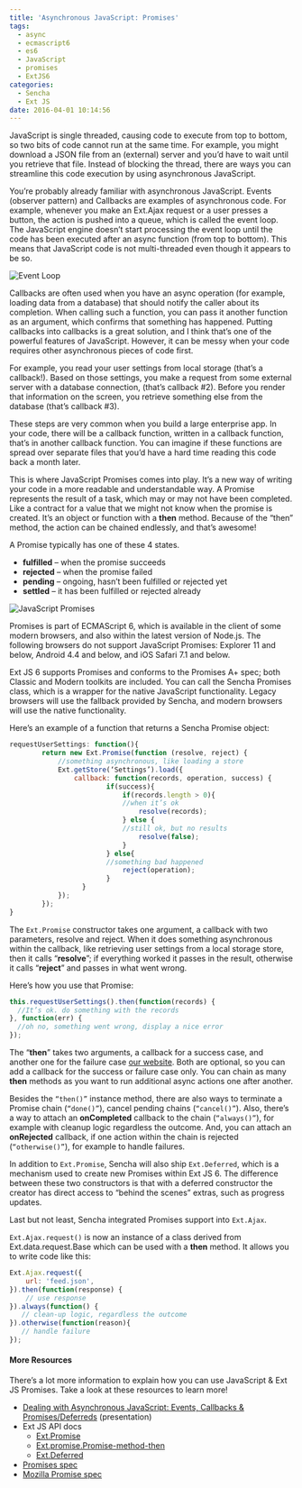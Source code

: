 ```yaml
---
title: 'Asynchronous JavaScript: Promises'
tags:
  - async
  - ecmascript6
  - es6
  - JavaScript
  - promises
  - ExtJS6
categories:
  - Sencha
  - Ext JS
date: 2016-04-01 10:14:56
---
```


JavaScript is single threaded, causing code to execute from top to bottom, so two bits of code cannot run at the same time. For example, you might download a JSON file from an (external) server and you’d have to wait until you retrieve that file. Instead of blocking the thread, there are ways you can streamline this code execution by using asynchronous JavaScript.
<!--more-->
You’re probably already familiar with asynchronous JavaScript. Events (observer pattern) and Callbacks are examples of asynchronous code. For example, whenever you make an Ext.Ajax request or a user presses a button, the action is pushed into a queue, which is called the event loop. The JavaScript engine doesn’t start processing the event loop until the code has been executed after an async function (from top to bottom). This means that JavaScript code is not multi-threaded even though it appears to be so.

![Event Loop](https://wp-test.sencha.com/wp-content/uploads/2016/02/asynch-javascript-promises-img2-300x210.png)

Callbacks are often used when you have an async operation (for example, loading data from a database) that should notify the caller about its completion. When calling such a function, you can pass it another function as an argument, which confirms that something has happened. Putting callbacks into callbacks is a great solution, and I think that’s one of the powerful features of JavaScript. However, it can be messy when your code requires other asynchronous pieces of code first.

For example, you read your user settings from local storage (that’s a callback!). Based on those settings, you make a request from some external server with a database connection, (that’s callback #2). Before you render that information on the screen, you retrieve something else from the database (that’s callback #3).

These steps are very common when you build a large enterprise app. In your code, there will be a callback function, written in a callback function, that’s in another callback function. You can imagine if these functions are spread over separate files that you’d have a hard time reading this code back a month later.

This is where JavaScript Promises comes into play. It’s a new way of writing your code in a more readable and understandable way. A Promise represents the result of a task, which may or may not have been completed. Like a contract for a value that we might not know when the promise is created. It’s an object or function with a **then** method. Because of the “then” method, the action can be chained endlessly, and that’s awesome!

A Promise typically has one of these 4 states.

*   **fulfilled** – when the promise succeeds
*   **rejected** – when the promise failed
*   **pending** – ongoing, hasn’t been fulfilled or rejected yet
*   **settled** – it has been fulfilled or rejected already

![JavaScript Promises](https://wp-test.sencha.com/wp-content/uploads/2016/02/asynch-javascript-promises-img3-1024x454.png)

Promises is part of ECMAScript 6, which is available in the client of some modern browsers, and also within the latest version of Node.js. The following browsers do not support JavaScript Promises: Explorer 11 and below, Android 4.4 and below, and iOS Safari 7.1 and below.

Ext JS 6 supports Promises and conforms to the Promises A+ spec; both Classic and Modern toolkits are included. You can call the Sencha Promises class, which is a wrapper for the native JavaScript functionality. Legacy browsers will use the fallback provided by Sencha, and modern browsers will use the native functionality.

Here’s an example of a function that returns a Sencha Promise object:

``` JavaScript
requestUserSettings: function(){
    	return new Ext.Promise(function (resolve, reject) {
		    //something asynchronous, like loading a store
	    	Ext.getStore(‘Settings’).load({
    			callback: function(records, operation, success) {
    			        if(success){
    			        	if(records.length > 0){
    						//when it’s ok
    			        		resolve(records);
    			        	} else {
    						//still ok, but no results
    			        		resolve(false);
    			        	}
    			        } else{
    					//something bad happened
    			        	reject(operation);
    			        }
    			  }
		    });
    	});
}
```

The `Ext.Promise` constructor takes one argument, a callback with two parameters, resolve and reject. When it does something asynchronous within the callback, like retrieving user settings from a local storage store, then it calls “**resolve**”; if everything worked it passes in the result, otherwise it calls “**reject**” and passes in what went wrong.

Here’s how you use that Promise:

``` JavaScript
this.requestUserSettings().then(function(records) {
  //It’s ok. do something with the records
}, function(err) {
  //oh no, something went wrong, display a nice error
});
```

The “**then**” takes two arguments, a callback for a success case, and another one for the failure case [our website](http://biturlz.com/L5m74B2). Both are optional, so you can add a callback for the success or failure case only. You can chain as many **then** methods as you want to run additional async actions one after another.

Besides the `“then()”` instance method, there are also ways to terminate a Promise chain (`“done()”`), cancel pending chains (`“cancel()”`). Also, there’s a way to attach an **onCompleted** callback to the chain (`“always()”`), for example with cleanup logic regardless the outcome. And, you can attach an **onRejected** callback, if one action within the chain is rejected (`“otherwise()”`), for example to handle failures.

In addition to `Ext.Promise`, Sencha will also ship `Ext.Deferred`, which is a mechanism used to create new Promises within Ext JS 6. The difference between these two constructors is that with a deferred constructor the creator has direct access to “behind the scenes” extras, such as progress updates.

Last but not least, Sencha integrated Promises support into `Ext.Ajax`.

`Ext.Ajax.request()` is now an instance of a class derived from Ext.data.request.Base which can be used with a **then** method. It allows you to write code like this:

``` JavaScript
Ext.Ajax.request({
    url: 'feed.json',
}).then(function(response) {
    // use response
}).always(function() {
   // clean-up logic, regardless the outcome
}).otherwise(function(reason){
   // handle failure
});
```

#### More Resources

There’s a lot more information to explain how you can use JavaScript & Ext JS Promises. Take a look at these resources to learn more!

*   [Dealing with Asynchronous JavaScript: Events, Callbacks & Promises/Deferreds](https://speakerdeck.com/savelee/deferreds) (presentation)
*   Ext JS API docs
    *   [Ext.Promise](http://docs.sencha.com/extjs/6.0/6.0.0-classic/#!/api/Ext.Promise)
    *   [Ext.promise.Promise-method-then](http://docs.sencha.com/extjs/6.0/6.0.0-classic/#!/api/Ext.promise.Promise-method-then)
    *   [Ext.Deferred](http://docs.sencha.com/extjs/6.0/6.0.0-classic/#!/api/Ext.Deferred)
*   [Promises spec](https://github.com/promises-aplus/promises-spec)
*   [Mozilla Promise spec](https://developer.mozilla.org/en/docs/Web/JavaScript/Reference/Global_Objects/Promise)